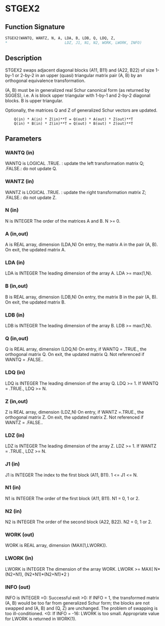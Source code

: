 # STGEX2

## Function Signature

```fortran
STGEX2(WANTQ, WANTZ, N, A, LDA, B, LDB, Q, LDQ, Z,
*                          LDZ, J1, N1, N2, WORK, LWORK, INFO)
```

## Description


 STGEX2 swaps adjacent diagonal blocks (A11, B11) and (A22, B22)
 of size 1-by-1 or 2-by-2 in an upper (quasi) triangular matrix pair
 (A, B) by an orthogonal equivalence transformation.

 (A, B) must be in generalized real Schur canonical form (as returned
 by SGGES), i.e. A is block upper triangular with 1-by-1 and 2-by-2
 diagonal blocks. B is upper triangular.

 Optionally, the matrices Q and Z of generalized Schur vectors are
 updated.

        Q(in) * A(in) * Z(in)**T = Q(out) * A(out) * Z(out)**T
        Q(in) * B(in) * Z(in)**T = Q(out) * B(out) * Z(out)**T


## Parameters

### WANTQ (in)

WANTQ is LOGICAL .TRUE. : update the left transformation matrix Q; .FALSE.: do not update Q.

### WANTZ (in)

WANTZ is LOGICAL .TRUE. : update the right transformation matrix Z; .FALSE.: do not update Z.

### N (in)

N is INTEGER The order of the matrices A and B. N >= 0.

### A (in,out)

A is REAL array, dimension (LDA,N) On entry, the matrix A in the pair (A, B). On exit, the updated matrix A.

### LDA (in)

LDA is INTEGER The leading dimension of the array A. LDA >= max(1,N).

### B (in,out)

B is REAL array, dimension (LDB,N) On entry, the matrix B in the pair (A, B). On exit, the updated matrix B.

### LDB (in)

LDB is INTEGER The leading dimension of the array B. LDB >= max(1,N).

### Q (in,out)

Q is REAL array, dimension (LDQ,N) On entry, if WANTQ = .TRUE., the orthogonal matrix Q. On exit, the updated matrix Q. Not referenced if WANTQ = .FALSE..

### LDQ (in)

LDQ is INTEGER The leading dimension of the array Q. LDQ >= 1. If WANTQ = .TRUE., LDQ >= N.

### Z (in,out)

Z is REAL array, dimension (LDZ,N) On entry, if WANTZ =.TRUE., the orthogonal matrix Z. On exit, the updated matrix Z. Not referenced if WANTZ = .FALSE..

### LDZ (in)

LDZ is INTEGER The leading dimension of the array Z. LDZ >= 1. If WANTZ = .TRUE., LDZ >= N.

### J1 (in)

J1 is INTEGER The index to the first block (A11, B11). 1 <= J1 <= N.

### N1 (in)

N1 is INTEGER The order of the first block (A11, B11). N1 = 0, 1 or 2.

### N2 (in)

N2 is INTEGER The order of the second block (A22, B22). N2 = 0, 1 or 2.

### WORK (out)

WORK is REAL array, dimension (MAX(1,LWORK)).

### LWORK (in)

LWORK is INTEGER The dimension of the array WORK. LWORK >= MAX( N*(N2+N1), (N2+N1)*(N2+N1)*2 )

### INFO (out)

INFO is INTEGER =0: Successful exit >0: If INFO = 1, the transformed matrix (A, B) would be too far from generalized Schur form; the blocks are not swapped and (A, B) and (Q, Z) are unchanged. The problem of swapping is too ill-conditioned. <0: If INFO = -16: LWORK is too small. Appropriate value for LWORK is returned in WORK(1).

